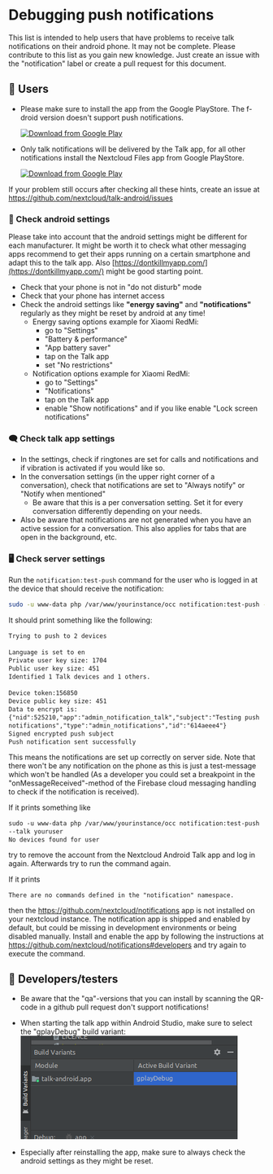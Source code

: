 # Debugging push notifications

This list is intended to help users that have problems to receive talk notifications on their android phone. It may 
not be complete. Please contribute to this list as you gain new knowledge. Just create an issue with the 
"notification" label or create a pull request for this document. 

## 📱 Users
- Please make sure to install the app from the Google PlayStore. The f-droid version doesn't support push notifications.
  
  [<img src="https://play.google.com/intl/en_us/badges/images/generic/en_badge_web_generic.png"
  alt="Download from Google Play"
  height="80">](https://play.google.com/store/apps/details?id=com.nextcloud.talk2)
- Only talk notifications will be delivered by the Talk app, for all other notifications install the Nextcloud Files 
  app from Google PlayStore.
  
  [<img src="https://play.google.com/intl/en_us/badges/images/generic/en_badge_web_generic.png"
  alt="Download from Google Play"
  height="80">](https://play.google.com/store/apps/details?id=com.nextcloud.client)

If your problem still occurs after checking all these hints, create an issue at https://github.com/nextcloud/talk-android/issues

### 🤖 Check android settings

Please take into account that the android settings might be different for each manufacturer.
It might be worth it to check what other messaging apps recommend to get their apps running on a certain smartphone and adapt this to the talk app.
Also [https://dontkillmyapp.com/](https://dontkillmyapp.com/) might be good starting point.

- Check that your phone is not in "do not disturb" mode
- Check that your phone has internet access
- Check the android settings like **"energy saving"** and **"notifications"** regularly as they might be reset by
 android at 
  any time!
    - Energy saving options example for Xiaomi RedMi:
		- go to "Settings" 
        - "Battery & performance"
        - "App battery saver"
        - tap on the Talk app 
        - set "No restrictions"
    - Notification options example for Xiaomi RedMi:
		- go to "Settings" 
        - "Notifications" 
        - tap on the Talk app 
        - enable "Show notifications" and if you like 
          enable "Lock screen notifications"

### 🗨️ Check talk app settings
- In the settings, check if ringtones are set for calls and notifications and if vibration is activated if you would 
  like so.
- In the conversation settings (in the upper right corner of a conversation), check that notifications are set to 
  "Always notify" or "Notify when mentioned"
	- Be aware that this is a per conversation setting. Set it for every conversation differently depending on your 
      needs.
- Also be aware that notifications are not generated when you have an active session for a conversation. This also applies for tabs that are open in the background, etc.

### 🖥 Check server settings

Run the `notification:test-push` command for the user who is logged in at the device that should receive the notification:

```bash
sudo -u www-data php /var/www/yourinstance/occ notification:test-push --talk youruser
```

It should print something like the following:
```
Trying to push to 2 devices
  
Language is set to en
Private user key size: 1704
Public user key size: 451
Identified 1 Talk devices and 1 others.

Device token:156850
Device public key size: 451
Data to encrypt is: {"nid":525210,"app":"admin_notification_talk","subject":"Testing push notifications","type":"admin_notifications","id":"614aeee4"}
Signed encrypted push subject
Push notification sent successfully
```
This means the notifications are set up correctly on server side. Note that there won't be any notification on the
 phone as this is just a test-message which won't be handled (As a developer you could set a breakpoint in the
  "onMessageReceived"-method of the Firebase cloud messaging handling to check if the notification is received).

If it prints something like
```
sudo -u www-data php /var/www/yourinstance/occ notification:test-push --talk youruser
No devices found for user
```
try to remove the account from the Nextcloud Android Talk app and log in again. Afterwards try to run the command
 again.
 
If it prints
```
There are no commands defined in the "notification" namespace. 
```
then the https://github.com/nextcloud/notifications app is not installed on your nextcloud instance.
The notification app is shipped and enabled by default, but could be missing in development environments or being disabled manually.
Install and enable the app by following the instructions at https://github.com/nextcloud/notifications#developers and
 try again to execute the command.

## 🦺 Developers/testers
- Be aware that the "qa"-versions that you can install by scanning the QR-code in a github pull request don't 
  support notifications!

- When starting the talk app within Android Studio, make sure to select the "gplayDebug" build variant:
![gplay debug build variant](/docs/gplayDebugBuildVariant.png "gplay debug build variant")

- Especially after reinstalling the app, make sure to always check the android settings as they might be reset.
